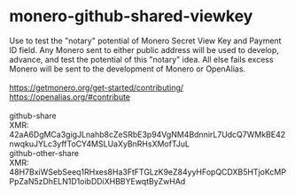 # monero-github-shared-viewkey
Use to test the "notary" potential of Monero Secret View Key and Payment ID field.
Any Monero sent to either public address will be used to develop, advance, and test the potential of this "notary" idea. All else fails excess Monero will be sent to the development of Monero or OpenAlias. 
<br>
<br>
https://getmonero.org/get-started/contributing/
<br>
https://openalias.org/#contribute
<br>
<br>
github-share
<br>
XMR: 42aA6DgMCa3gigJLnahb8cZeSRbE3p94VgNM4BdnnirL7UdcQ7WMkBE42nwqkuJYLc3yffToCY4MSLUaXyBnRHsXMofTJuL
<br>
github-other-share
<br>
XMR: 48H7BxiWSebSeeq1RHxes8Ha3FtFTGLzK9eZ84yyHFopQCDXB5HTjoKcMPPpZaN5zDhELN1D1oibDDiXHBBYEwqtByZwHAd
